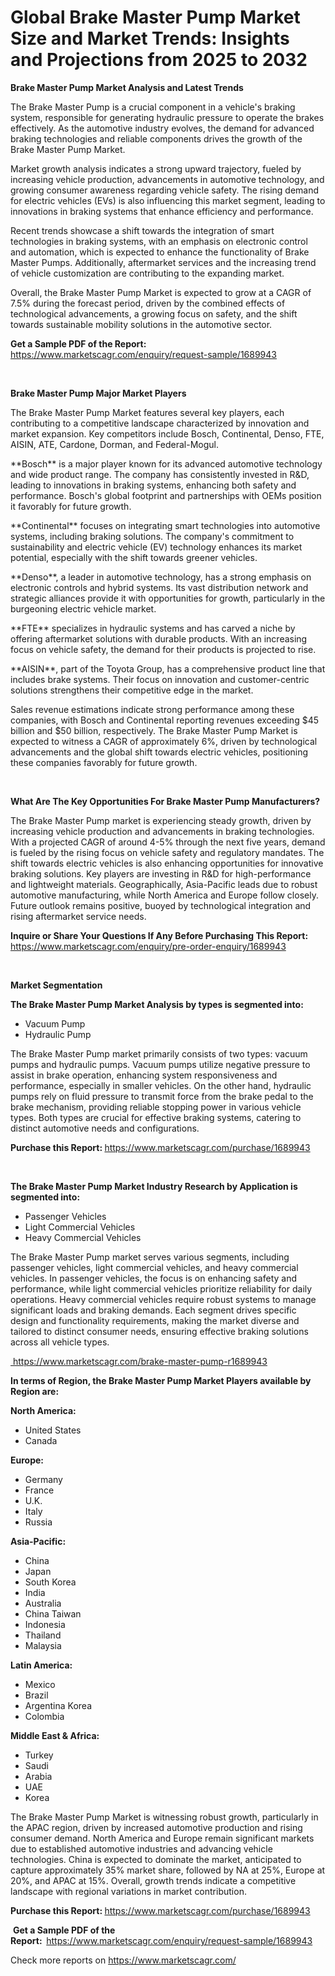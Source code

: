 <p><h1>Global Brake Master Pump Market Size and Market Trends: Insights and Projections from 2025 to 2032</h1></p><p><strong>Brake Master Pump Market Analysis and Latest Trends</strong></p>
<p><p>The Brake Master Pump is a crucial component in a vehicle's braking system, responsible for generating hydraulic pressure to operate the brakes effectively. As the automotive industry evolves, the demand for advanced braking technologies and reliable components drives the growth of the Brake Master Pump Market.</p><p>Market growth analysis indicates a strong upward trajectory, fueled by increasing vehicle production, advancements in automotive technology, and growing consumer awareness regarding vehicle safety. The rising demand for electric vehicles (EVs) is also influencing this market segment, leading to innovations in braking systems that enhance efficiency and performance.</p><p>Recent trends showcase a shift towards the integration of smart technologies in braking systems, with an emphasis on electronic control and automation, which is expected to enhance the functionality of Brake Master Pumps. Additionally, aftermarket services and the increasing trend of vehicle customization are contributing to the expanding market.</p><p>Overall, the Brake Master Pump Market is expected to grow at a CAGR of 7.5% during the forecast period, driven by the combined effects of technological advancements, a growing focus on safety, and the shift towards sustainable mobility solutions in the automotive sector.</p></p>
<p><strong>Get a Sample PDF of the Report:&nbsp;</strong> <a href="https://www.marketscagr.com/enquiry/request-sample/1689943?utm_campaign=1868&utm_medium=2&utm_source=Github&utm_content=ia&utm_term=07012025&utm_id=brake-master-pump">https://www.marketscagr.com/enquiry/request-sample/1689943</a></p>
<p>&nbsp;</p>
<p><strong>Brake Master Pump Major Market Players</strong></p>
<p><p>The Brake Master Pump Market features several key players, each contributing to a competitive landscape characterized by innovation and market expansion. Key competitors include Bosch, Continental, Denso, FTE, AISIN, ATE, Cardone, Dorman, and Federal-Mogul.</p><p>**Bosch** is a major player known for its advanced automotive technology and wide product range. The company has consistently invested in R&D, leading to innovations in braking systems, enhancing both safety and performance. Bosch's global footprint and partnerships with OEMs position it favorably for future growth.</p><p>**Continental** focuses on integrating smart technologies into automotive systems, including braking solutions. The company's commitment to sustainability and electric vehicle (EV) technology enhances its market potential, especially with the shift towards greener vehicles. </p><p>**Denso**, a leader in automotive technology, has a strong emphasis on electronic controls and hybrid systems. Its vast distribution network and strategic alliances provide it with opportunities for growth, particularly in the burgeoning electric vehicle market.</p><p>**FTE** specializes in hydraulic systems and has carved a niche by offering aftermarket solutions with durable products. With an increasing focus on vehicle safety, the demand for their products is projected to rise.</p><p>**AISIN**, part of the Toyota Group, has a comprehensive product line that includes brake systems. Their focus on innovation and customer-centric solutions strengthens their competitive edge in the market.</p><p>Sales revenue estimations indicate strong performance among these companies, with Bosch and Continental reporting revenues exceeding $45 billion and $50 billion, respectively. The Brake Master Pump Market is expected to witness a CAGR of approximately 6%, driven by technological advancements and the global shift towards electric vehicles, positioning these companies favorably for future growth.</p></p>
<p>&nbsp;</p>
<p><strong>What Are The Key Opportunities For Brake Master Pump Manufacturers?</strong></p>
<p><p>The Brake Master Pump market is experiencing steady growth, driven by increasing vehicle production and advancements in braking technologies. With a projected CAGR of around 4-5% through the next five years, demand is fueled by the rising focus on vehicle safety and regulatory mandates. The shift towards electric vehicles is also enhancing opportunities for innovative braking solutions. Key players are investing in R&D for high-performance and lightweight materials. Geographically, Asia-Pacific leads due to robust automotive manufacturing, while North America and Europe follow closely. Future outlook remains positive, buoyed by technological integration and rising aftermarket service needs.</p></p>
<p><strong>Inquire or Share Your Questions If Any Before Purchasing This Report:</strong> <a href="https://www.marketscagr.com/enquiry/pre-order-enquiry/1689943?utm_campaign=1868&utm_medium=2&utm_source=Github&utm_content=ia&utm_term=07012025&utm_id=brake-master-pump">https://www.marketscagr.com/enquiry/pre-order-enquiry/1689943</a></p>
<p>&nbsp;</p>
<p><strong>Market Segmentation</strong></p>
<p><strong>The Brake Master Pump Market Analysis by types is segmented into:</strong></p>
<p><ul><li>Vacuum Pump</li><li>Hydraulic Pump</li></ul></p>
<p><p>The Brake Master Pump market primarily consists of two types: vacuum pumps and hydraulic pumps. Vacuum pumps utilize negative pressure to assist in brake operation, enhancing system responsiveness and performance, especially in smaller vehicles. On the other hand, hydraulic pumps rely on fluid pressure to transmit force from the brake pedal to the brake mechanism, providing reliable stopping power in various vehicle types. Both types are crucial for effective braking systems, catering to distinct automotive needs and configurations.</p></p>
<p><strong>Purchase this Report:&nbsp;</strong><a href="https://www.marketscagr.com/purchase/1689943?utm_campaign=1868&utm_medium=2&utm_source=Github&utm_content=ia&utm_term=07012025&utm_id=brake-master-pump">https://www.marketscagr.com/purchase/1689943</a></p>
<p>&nbsp;</p>
<p><strong>The Brake Master Pump Market Industry Research by Application is segmented into:</strong></p>
<p><ul><li>Passenger Vehicles</li><li>Light Commercial Vehicles</li><li>Heavy Commercial Vehicles</li></ul></p>
<p><p>The Brake Master Pump market serves various segments, including passenger vehicles, light commercial vehicles, and heavy commercial vehicles. In passenger vehicles, the focus is on enhancing safety and performance, while light commercial vehicles prioritize reliability for daily operations. Heavy commercial vehicles require robust systems to manage significant loads and braking demands. Each segment drives specific design and functionality requirements, making the market diverse and tailored to distinct consumer needs, ensuring effective braking solutions across all vehicle types.</p></p>
<p><a href="https://www.marketscagr.com/brake-master-pump-r1689943?utm_campaign=1868&utm_medium=2&utm_source=Github&utm_content=ia&utm_term=07012025&utm_id=brake-master-pump">&nbsp;https://www.marketscagr.com/brake-master-pump-r1689943</a></p>
<p><strong>In terms of Region, the Brake Master Pump Market Players available by Region are:</strong></p>
<p>
    <p> <strong> North America: </strong>
        <ul>
            <li>United States</li>
            <li>Canada</li>
        </ul>
        </p> 
    <p> <strong> Europe: </strong>
        <ul>
            <li>Germany</li>
            <li>France</li>
            <li>U.K.</li>
            <li>Italy</li>
            <li>Russia</li>
        </ul>
        </p> 
    <p> <strong> Asia-Pacific: </strong>
        <ul>
            <li>China</li>
            <li>Japan</li>
            <li>South Korea</li>
            <li>India</li>
            <li>Australia</li>
            <li>China Taiwan</li>
            <li>Indonesia</li>
            <li>Thailand</li>
            <li>Malaysia</li>
        </ul>
        </p> 
    <p> <strong> Latin America: </strong>
        <ul>
            <li>Mexico</li>
            <li>Brazil</li>
            <li>Argentina Korea</li>
            <li>Colombia</li>
        </ul>
        </p> 
    <p> <strong> Middle East & Africa: </strong>
        <ul>
            <li>Turkey</li>
            <li>Saudi</li>
            <li>Arabia</li>
            <li>UAE</li>
            <li>Korea</li>
        </ul>
    </p>
    </p>
<p><p>The Brake Master Pump Market is witnessing robust growth, particularly in the APAC region, driven by increased automotive production and rising consumer demand. North America and Europe remain significant markets due to established automotive industries and advancing vehicle technologies. China is expected to dominate the market, anticipated to capture approximately 35% market share, followed by NA at 25%, Europe at 20%, and APAC at 15%. Overall, growth trends indicate a competitive landscape with regional variations in market contribution.</p></p>
<p><strong>Purchase this Report: </strong><a href="https://www.marketscagr.com/purchase/1689943?utm_campaign=1868&utm_medium=2&utm_source=Github&utm_content=ia&utm_term=07012025&utm_id=brake-master-pump">https://www.marketscagr.com/purchase/1689943</a></p>
<p>&nbsp;<strong>Get a Sample PDF of the Report:&nbsp;&nbsp;</strong><a href="https://www.marketscagr.com/enquiry/request-sample/1689943?utm_campaign=1868&utm_medium=2&utm_source=Github&utm_content=ia&utm_term=07012025&utm_id=brake-master-pump">https://www.marketscagr.com/enquiry/request-sample/1689943</a></p>
<p><strong></strong></p>
<p>Check more reports on <a href="https://www.marketscagr.com/?utm_campaign=1868&utm_medium=2&utm_source=Github&utm_content=ia&utm_term=07012025&utm_id=brake-master-pump">https://www.marketscagr.com/</a></p>